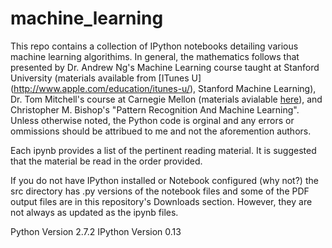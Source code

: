 machine_learning
================

This repo contains a collection of IPython notebooks detailing various machine learning algorithims. In general, the mathematics follows that presented by Dr. Andrew Ng's Machine Learning course taught at Stanford University (materials available from [ITunes U] (http://www.apple.com/education/itunes-u/), Stanford Machine Learning), Dr. Tom Mitchell's course at Carnegie Mellon (materials avialable [here](http://www.cs.cmu.edu/~tom/10701_sp11/)), and Christopher M. Bishop's "Pattern Recognition And Machine Learning". Unless otherwise noted, the Python code is orginal and any errors or ommissions should be attribued to me and not the aforemention authors.

Each ipynb provides a list of the pertinent reading material. It is suggested that the material be read in the order provided.

If you do not have IPython installed or Notebook configured (why not?) the src directory has .py versions of the notebook files and some of the PDF output files are in this repository's Downloads section. However, they are not always as updated as the ipynb files.

Python Version 2.7.2
IPython Version 0.13


